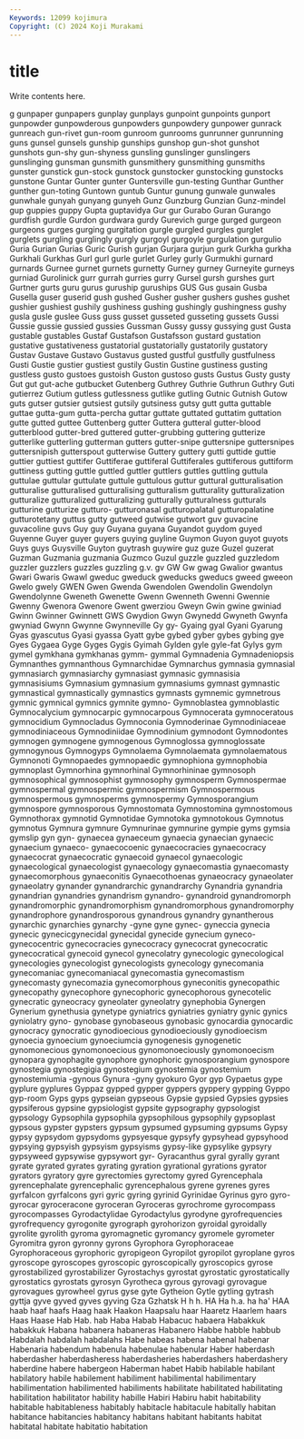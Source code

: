 ```yaml
---
Keywords: 12099 kojimura
Copyright: (C) 2024 Koji Murakami
---
```


# title

Write contents here.



g gunpaper gunpapers
gunplay gunplays gunpoint gunpoints gunport gunpowder gunpowderous gunpowders gunpowdery gunpower
gunrack gunreach gun-rivet gun-room gunroom gunrooms gunrunner gunrunning guns gunsel
gunsels gunship gunships gunshop gun-shot gunshot gunshots gun-shy gun-shyness gunsling
gunslinger gunslingers gunslinging gunsman gunsmith gunsmithery gunsmithing gunsmiths gunster gunstick
gun-stock gunstock gunstocker gunstocking gunstocks gunstone Guntar Gunter gunter Guntersville
gun-testing Gunthar Gunther gunther gun-toting Guntown guntub Guntur gunung gunwale
gunwales gunwhale gunyah gunyang gunyeh Gunz Gunzburg Gunzian Gunz-mindel gup
guppies guppy Gupta guptavidya Gur gur Gurabo Guran Gurango gurdfish
gurdle Gurdon gurdwara gurdy Gurevich gurge gurged gurgeon gurgeons gurges
gurging gurgitation gurgle gurgled gurgles gurglet gurglets gurgling gurglingly gurgly
gurgoyl gurgoyle gurgulation gurgulio Guria Gurian Gurias Guric Gurish gurjan
Gurjara gurjun gurk Gurkha gurkha Gurkhali Gurkhas Gurl gurl gurle
gurlet Gurley gurly Gurmukhi gurnard gurnards Gurnee gurnet gurnets gurnetty
Gurney gurney Gurneyite gurneys gurniad Gurolinick gurr gurrah gurries gurry
Gursel gursh gurshes gurt Gurtner gurts guru gurus guruship guruships
GUS Gus gusain Gusba Gusella guser guserid gush gushed Gusher
gusher gushers gushes gushet gushier gushiest gushily gushiness gushing gushingly
gushingness gushy gusla gusle guslee Guss guss gusset gusseted gusseting
gussets Gussi Gussie gussie gussied gussies Gussman Gussy gussy gussying
gust Gusta gustable gustables Gustaf Gustafson Gustafsson gustard gustation gustative
gustativeness gustatorial gustatorially gustatorily gustatory Gustav Gustave Gustavo Gustavus gusted
gustful gustfully gustfulness Gusti Gustie gustier gustiest gustily Gustin Gustine
gustiness gusting gustless gusto gustoes gustoish Guston gustoso gusts Gustus
Gusty gusty Gut gut gut-ache gutbucket Gutenberg Guthrey Guthrie Guthrun
Guthry Guti gutierrez Gutium gutless gutlessness gutlike gutling Gutnic Gutnish
Gutow guts gutser gutsier gutsiest gutsily gutsiness gutsy gutt gutta
guttable guttae gutta-gum gutta-percha guttar guttate guttated guttatim guttation gutte
gutted guttee Guttenberg gutter Guttera gutteral gutter-blood gutterblood gutter-bred guttered
gutter-grubbing guttering gutterize gutterlike gutterling gutterman gutters gutter-snipe guttersnipe guttersnipes
guttersnipish gutterspout gutterwise Guttery guttery gutti guttide guttie guttier guttiest
guttifer Guttiferae guttiferal Guttiferales guttiferous guttiform guttiness gutting guttle guttled
guttler guttlers guttles guttling guttula guttulae guttular guttulate guttule guttulous
guttur guttural gutturalisation gutturalise gutturalised gutturalising gutturalism gutturality gutturalization gutturalize
gutturalized gutturalizing gutturally gutturalness gutturals gutturine gutturize gutturo- gutturonasal gutturopalatal
gutturopalatine gutturotetany guttus gutty gutweed gutwise gutwort guv guvacine guvacoline
guvs Guy guy Guyana guyana Guyandot guydom guyed Guyenne Guyer
guyer guyers guying guyline Guymon Guyon guyot guyots Guys guys
Guysville Guyton guytrash guywire guz guze Guzel guzerat Guzman Guzmania
guzmania Guzmco Guzul guzzle guzzled guzzledom guzzler guzzlers guzzles guzzling
g.v. gv GW Gw gwag Gwalior gwantus Gwari Gwaris Gwawl
gweduc gweduck gweducks gweducs gweed gweeon Gwelo gwely GWEN Gwen
Gwenda Gwendolen Gwendolin Gwendolyn Gwendolynne Gweneth Gwenette Gwenn Gwenneth Gwenni
Gwennie Gwenny Gwenora Gwenore Gwent gwerziou Gweyn Gwin gwine gwiniad
Gwinn Gwinner Gwinnett GWS Gwydion Gwyn Gwynedd Gwyneth Gwynfa gwyniad
Gwynn Gwynne Gwynneville Gy gy- Gyaing gyal Gyani Gyarung Gyas
gyascutus Gyasi gyassa Gyatt gybe gybed gyber gybes gybing gye
Gyes Gygaea Gyge Gyges Gygis Gyimah Gylden gyle gyle-fat Gylys
gym gymel gymkhana gymkhanas gymm- gymmal Gymnadenia Gymnadeniopsis Gymnanthes gymnanthous
Gymnarchidae Gymnarchus gymnasia gymnasial gymnasiarch gymnasiarchy gymnasiast gymnasic gymnasisia gymnasisiums
Gymnasium gymnasium gymnasiums gymnast gymnastic gymnastical gymnastically gymnastics gymnasts gymnemic
gymnetrous gymnic gymnical gymnics gymnite gymno- Gymnoblastea gymnoblastic Gymnocalycium gymnocarpic
gymnocarpous Gymnocerata gymnoceratous gymnocidium Gymnocladus Gymnoconia Gymnoderinae Gymnodiniaceae gymnodiniaceous Gymnodiniidae
Gymnodinium gymnodont Gymnodontes gymnogen gymnogene gymnogenous Gymnoglossa gymnoglossate gymnogynous Gymnogyps
Gymnolaema Gymnolaemata gymnolaematous Gymnonoti Gymnopaedes gymnopaedic gymnophiona gymnophobia gymnoplast Gymnorhina
gymnorhinal Gymnorhininae gymnosoph gymnosophical gymnosophist gymnosophy gymnosperm Gymnospermae gymnospermal gymnospermic
gymnospermism Gymnospermous gymnospermous gymnosperms gymnospermy Gymnosporangium gymnospore gymnosporous Gymnostomata Gymnostomina
gymnostomous Gymnothorax gymnotid Gymnotidae Gymnotoka gymnotokous Gymnotus gymnotus Gymnura gymnure
Gymnurinae gymnurine gympie gyms gymsia gymslip gyn gyn- gynaecea gynaeceum
gynaecia gynaecian gynaecic gynaecium gynaeco- gynaecocoenic gynaecocracies gynaecocracy gynaecocrat gynaecocratic
gynaecoid gynaecol gynaecologic gynaecological gynaecologist gynaecology gynaecomastia gynaecomasty gynaecomorphous gynaeconitis
Gynaecothoenas gynaeocracy gynaeolater gynaeolatry gynander gynandrarchic gynandrarchy Gynandria gynandria gynandrian
gynandries gynandrism gynandro- gynandroid gynandromorph gynandromorphic gynandromorphism gynandromorphous gynandromorphy gynandrophore
gynandrosporous gynandrous gynandry gynantherous gynarchic gynarchies gynarchy -gyne gyne gynec-
gyneccia gynecia gynecic gynecicgynecidal gynecidal gynecide gynecium gyneco- gynecocentric gynecocracies
gynecocracy gynecocrat gynecocratic gynecocratical gynecoid gynecol gynecolatry gynecologic gynecological gynecologies
gynecologist gynecologists gynecology gynecomania gynecomaniac gynecomaniacal gynecomastia gynecomastism gynecomasty gynecomazia
gynecomorphous gyneconitis gynecopathic gynecopathy gynecophore gynecophoric gynecophorous gynecotelic gynecratic gyneocracy
gyneolater gyneolatry gynephobia Gynergen Gynerium gynethusia gynetype gyniatrics gyniatries gyniatry
gynic gynics gyniolatry gyno- gynobase gynobaseous gynobasic gynocardia gynocardic gynocracy
gynocratic gynodioecious gynodioeciously gynodioecism gynoecia gynoecium gynoeciumcia gynogenesis gynogenetic gynomonecious
gynomonoecious gynomonoeciously gynomonoecism gynopara gynophagite gynophore gynophoric gynosporangium gynospore gynostegia
gynostegigia gynostegium gynostemia gynostemium gynostemiumia -gynous Gynura -gyny gyokuro Gyor
gyp Gypaetus gype gyplure gyplures Gyppaz gypped gypper gyppers gyppery
gypping Gyppo gyp-room Gyps gyps gypseian gypseous Gypsie gypsied Gypsies
gypsies gypsiferous gypsine gypsiologist gypsite gypsography gypsologist gypsology Gypsophila gypsophila
gypsophilous gypsophily gypsoplast gypsous gypster gypsters gypsum gypsumed gypsuming gypsums
Gypsy gypsy gypsydom gypsydoms gypsyesque gypsyfy gypsyhead gypsyhood gypsying gypsyish
gypsyism gypsyisms gypsy-like gypsylike gypsyry gypsyweed gypsywise gypsywort gyr- Gyracanthus
gyral gyrally gyrant gyrate gyrated gyrates gyrating gyration gyrational gyrations
gyrator gyrators gyratory gyre gyrectomies gyrectomy gyred Gyrencephala gyrencephalate gyrencephalic
gyrencephalous gyrene gyrenes gyres gyrfalcon gyrfalcons gyri gyric gyring gyrinid
Gyrinidae Gyrinus gyro gyro- gyrocar gyroceracone gyroceran Gyroceras gyrochrome gyrocompass
gyrocompasses Gyrodactylidae Gyrodactylus gyrodyne gyrofrequencies gyrofrequency gyrogonite gyrograph gyrohorizon gyroidal
gyroidally gyrolite gyrolith gyroma gyromagnetic gyromancy gyromele gyrometer Gyromitra gyron
gyronny gyrons Gyrophora Gyrophoraceae Gyrophoraceous gyrophoric gyropigeon Gyropilot gyropilot gyroplane
gyros gyroscope gyroscopes gyroscopic gyroscopically gyroscopics gyrose gyrostabilized gyrostabilizer Gyrostachys
gyrostat gyrostatic gyrostatically gyrostatics gyrostats gyrosyn Gyrotheca gyrous gyrovagi gyrovague
gyrovagues gyrowheel gyrus gyse gyte Gytheion Gytle gytling gytrash gyttja
gyve gyved gyves gyving Gza Gzhatsk H h h. HA
Ha h.a. ha ha' HAA haab haaf haafs Haag haak
Haakon Haapsalu haar Haaretz Haarlem haars Haas Haase Hab Hab.
hab Haba Habab Habacuc habaera Habakkuk habakkuk Habana habanera habaneras
Habanero Habbe habble habbub Habdalah habdalah habdalahs Habe habeas habena
habenal habenar Habenaria habendum habenula habenulae habenular Haber haberdash haberdasher
haberdasheress haberdasheries haberdashers haberdashery haberdine habere habergeon Haberman habet Habib
habilable habilant habilatory habile habilement habiliment habilimental habilimentary habilimentation habilimented
habiliments habilitate habilitated habilitating habilitation habilitator hability habille Habiri Habiru
habit habitability habitable habitableness habitably habitacle habitacule habitally habitan habitance
habitancies habitancy habitans habitant habitants habitat habitatal habitate habitatio habitation
